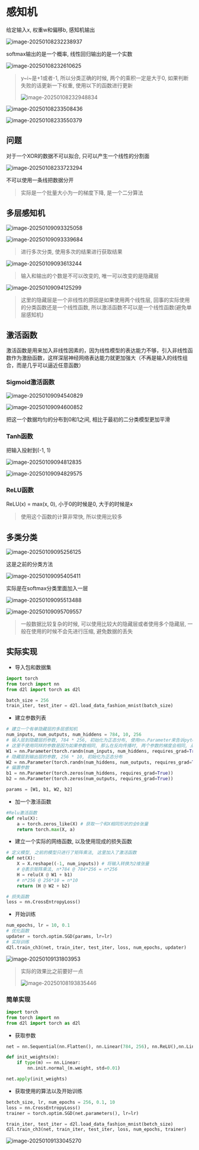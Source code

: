 # 感知机

给定输入x, 权重w和偏移b, 感知机输出 

![image-20250108232238937](https://picture-01-1316374204.cos.ap-beijing.myqcloud.com/image/202501082322970.png)

softmax输出的是一个概率, 线性回归输出的是一个实数

![image-20250108232610625](https://picture-01-1316374204.cos.ap-beijing.myqcloud.com/image/202501082326667.png)

> y~i~是+1或者-1, 所以分类正确的时候, 两个的乘积一定是大于0, 如果判断失败的话更新一下权重, 使用以下的函数进行更新
>
> ![image-20250108232948834](https://picture-01-1316374204.cos.ap-beijing.myqcloud.com/image/202501082329864.png)

![image-20250108233508436](https://picture-01-1316374204.cos.ap-beijing.myqcloud.com/image/202501082335493.png)

![image-20250108233550379](https://picture-01-1316374204.cos.ap-beijing.myqcloud.com/image/202501082335461.png)

## 问题

对于一个XOR的数据不可以拟合, 只可以产生一个线性的分割面

![image-20250108233723294](https://picture-01-1316374204.cos.ap-beijing.myqcloud.com/image/202501082337352.png)

不可以使用一条线把数据分开

> 实际是一个批量大小为一的梯度下降, 是一个二分算法

## 多层感知机

![image-20250109093325058](https://picture-01-1316374204.cos.ap-beijing.myqcloud.com/image/202501090933096.png)

![image-20250109093339684](https://picture-01-1316374204.cos.ap-beijing.myqcloud.com/image/202501090933728.png)

> 进行多次分类, 使用多次的结果进行获取结果

![image-20250109093613244](https://picture-01-1316374204.cos.ap-beijing.myqcloud.com/image/202501090936314.png)

> 输入和输出的个数是不可以改变的, 唯一可以改变的是隐藏层

![image-20250109094125299](https://picture-01-1316374204.cos.ap-beijing.myqcloud.com/image/202501090941354.png)

> 这里的隐藏层是一个非线性的原因是如果使用两个线性层, 回事的实际使用的分类函数还是一个线性函数, 所以激活函数不可以是一个线性函数(避免单层感知机)

## 激活函数

激活函数是用来加入非线性因素的，因为线性模型的表达能力不够，引入非线性函数作为激励函数，这样深层神经网络表达能力就更加强大（不再是输入的线性组合，而是几乎可以逼近任意函数）

### Sigmoid激活函数

![image-20250109094540829](https://picture-01-1316374204.cos.ap-beijing.myqcloud.com/image/202501090945862.png)

![image-20250109094600852](https://picture-01-1316374204.cos.ap-beijing.myqcloud.com/image/202501090946891.png)

把这一个数据均匀的分布到0和1之间, 相比于最初的二分类模型更加平滑

### Tanh函数

把输入投射到(-1, 1)

![image-20250109094812835](https://picture-01-1316374204.cos.ap-beijing.myqcloud.com/image/202501090948866.png)

![image-20250109094829575](https://picture-01-1316374204.cos.ap-beijing.myqcloud.com/image/202501090948618.png)

### ReLU函数

ReLU(x) = max(x, 0), 小于0的时候是0, 大于的时候是x

> 使用这个函数的计算非常快, 所以使用比较多

## 多类分类

![image-20250109095256125](https://picture-01-1316374204.cos.ap-beijing.myqcloud.com/image/202501090952151.png)

这是之前的分类方法

![image-20250109095405411](https://picture-01-1316374204.cos.ap-beijing.myqcloud.com/image/202501090954466.png)

实际是在softmax分类里面加入一层

![image-20250109095513488](https://picture-01-1316374204.cos.ap-beijing.myqcloud.com/image/202501090955541.png)

![image-20250109095709557](https://picture-01-1316374204.cos.ap-beijing.myqcloud.com/image/202501090957611.png)

> 一般数据比较复杂的时候, 可以使用比较大的隐藏层或者使用多个隐藏层, 一般在使用的时候不会先进行压缩, 避免数据的丢失

## 实际实现

+ 导入包和数据集

```python
import torch
from torch import nn
from d2l import torch as d2l

batch_size = 256
train_iter, test_iter = d2l.load_data_fashion_mnist(batch_size)
```

+ 建立参数列表

```python
# 建立一个有单隐藏层的多层感知机
num_inputs, num_outputs, num_hiddens = 784, 10, 256
# 输入层到隐藏层的参数, 784 * 256, 初始化为正态分布, 使用nn.Parameter来告诉pytorch这是一个参数(可训练)
# 这里不使用同样的参数是因为如果参数相同, 那么在反向传播时, 两个参数的梯度会相同, 从而导致两个参数的更新相同
W1 = nn.Parameter(torch.randn(num_inputs, num_hiddens, requires_grad=True) * 0.01)
# 隐藏层到输出层的参数, 256 * 10, 初始化为正态分布
W2 = nn.Parameter(torch.randn(num_hiddens, num_outputs, requires_grad=True) * 0.01)
# 偏置参数
b1 = nn.Parameter(torch.zeros(num_hiddens, requires_grad=True))
b2 = nn.Parameter(torch.zeros(num_outputs, requires_grad=True))

params = [W1, b1, W2, b2]
```

+ 加一个激活函数

```python
#Relu激活函数
def relu(X):
    a = torch.zeros_like(X) # 获取一个和X相同形状的全0张量
    return torch.max(X, a)
```

+ 建立一个实际的网络函数, 以及使用现成的损失函数

```python
# 定义模型, 之前的模型只进行了矩阵乘法, 这里加入了激活函数
def net(X):
    X = X.reshape((-1, num_inputs)) # 将输入转换为2维张量
    # @表示矩阵乘法, n*784 @ 784*256 = n*256
    H = relu(X @ W1 + b1)
    # n*256 @ 256*10 = n*10
    return (H @ W2 + b2) 

# 损失函数
loss = nn.CrossEntropyLoss()
```

+ 开始训练

```python
num_epochs, lr = 10, 0.1
# 优化函数
updater = torch.optim.SGD(params, lr=lr)
# 实际训练
d2l.train_ch3(net, train_iter, test_iter, loss, num_epochs, updater)
```

![image-20250109131803953](https://picture-01-1316374204.cos.ap-beijing.myqcloud.com/image/202501091318018.png)

> 实际的效果比之前要好一点
>
> ![image-20250108193835446](https://picture-01-1316374204.cos.ap-beijing.myqcloud.com/image/202501081938604.png)

### 简单实现

````python
import torch
from torch import nn
from d2l import torch as d2l
````

+ 获取参数

```python
net = nn.Sequential(nn.Flatten(), nn.Linear(784, 256), nn.ReLU(),nn.Linear(256, 10))

def init_weights(m):
    if type(m) == nn.Linear:
        nn.init.normal_(m.weight, std=0.01)

net.apply(init_weights)
```

+ 获取使用的算法以及开始训练

```python
betch_size, lr, num_epochs = 256, 0.1, 10
loss = nn.CrossEntropyLoss()
trainer = torch.optim.SGD(net.parameters(), lr=lr)

train_iter, test_iter = d2l.load_data_fashion_mnist(betch_size)
d2l.train_ch3(net, train_iter, test_iter, loss, num_epochs, trainer)
```

![image-20250109133045270](https://picture-01-1316374204.cos.ap-beijing.myqcloud.com/image/202501091330318.png)

